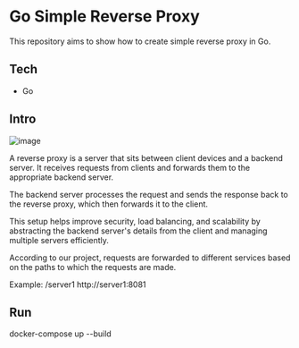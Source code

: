# Go Simple Reverse Proxy

This repository aims to show how to create simple reverse proxy in Go.

## Tech

- Go

## Intro

![image](![image](https://github.com/user-attachments/assets/24fbe259-0b52-44af-84dc-9c76cdf1285b))

A reverse proxy is a server that sits between client devices and a backend server. It receives requests from clients and forwards them to the appropriate backend server. 

The backend server processes the request and sends the response back to the reverse proxy, which then forwards it to the client. 

This setup helps improve security, load balancing, and scalability by abstracting the backend server's details from the client and managing multiple servers efficiently.

According to our project, requests are forwarded to different services based on the paths to which the requests are made.

Example: /server1 http://server1:8081

## Run

docker-compose up --build
